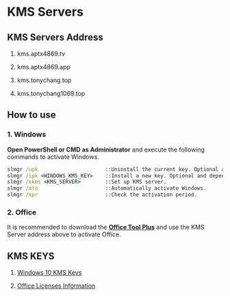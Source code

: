 # KMS Servers

## KMS Servers Address

1. kms.aptx4869.tv

2. kms.aptx4869.app

3. kms.tonychang.top

4. kms.tonychang1069.top


## How to use

### 1. Windows

**Open PowerShell or CMD as Administrator** and execute the following commands to activate Windows.

```cmd
slmgr /upk                      ::Uninstall the current key. Optional and depended.
slmgr /ipk <WINDOWS_KMS_KEY>    ::Install a new key. Optional and depended.
slmgr /skms <KMS_SERVER>        ::Set up KMS server.
slmgr /ato                      ::Automatically activate Windows.
slmgr /xpr                      ::Check the activation period.
```

### 2. Office

It is recommended to download the
**[Office Tool Plus](https://otp.landian.vip)**
and use the KMS Server address above to activate Office.

## KMS KEYS

1. [Windows 10 KMS Keys](./windows_10_kms_keys.md)

2. [Office Licenses Information](./office_licenses_information)
